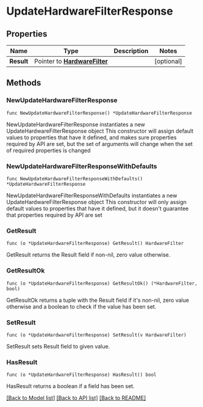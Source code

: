 # UpdateHardwareFilterResponse

## Properties

Name | Type | Description | Notes
------------ | ------------- | ------------- | -------------
**Result** | Pointer to [**HardwareFilter**](HardwareFilter.md) |  | [optional] 

## Methods

### NewUpdateHardwareFilterResponse

`func NewUpdateHardwareFilterResponse() *UpdateHardwareFilterResponse`

NewUpdateHardwareFilterResponse instantiates a new UpdateHardwareFilterResponse object
This constructor will assign default values to properties that have it defined,
and makes sure properties required by API are set, but the set of arguments
will change when the set of required properties is changed

### NewUpdateHardwareFilterResponseWithDefaults

`func NewUpdateHardwareFilterResponseWithDefaults() *UpdateHardwareFilterResponse`

NewUpdateHardwareFilterResponseWithDefaults instantiates a new UpdateHardwareFilterResponse object
This constructor will only assign default values to properties that have it defined,
but it doesn't guarantee that properties required by API are set

### GetResult

`func (o *UpdateHardwareFilterResponse) GetResult() HardwareFilter`

GetResult returns the Result field if non-nil, zero value otherwise.

### GetResultOk

`func (o *UpdateHardwareFilterResponse) GetResultOk() (*HardwareFilter, bool)`

GetResultOk returns a tuple with the Result field if it's non-nil, zero value otherwise
and a boolean to check if the value has been set.

### SetResult

`func (o *UpdateHardwareFilterResponse) SetResult(v HardwareFilter)`

SetResult sets Result field to given value.

### HasResult

`func (o *UpdateHardwareFilterResponse) HasResult() bool`

HasResult returns a boolean if a field has been set.


[[Back to Model list]](../README.md#documentation-for-models) [[Back to API list]](../README.md#documentation-for-api-endpoints) [[Back to README]](../README.md)


